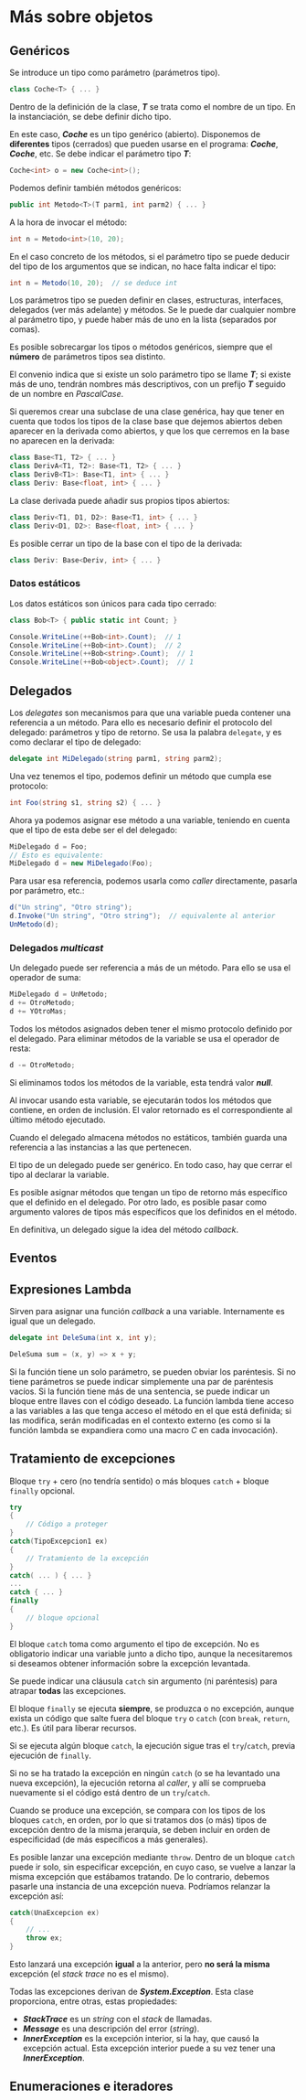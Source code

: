 # Más sobre objetos

## Genéricos

Se introduce un tipo como parámetro (parámetros tipo).

```cs
class Coche<T> { ... }
```

Dentro de la definición de la clase, ***T*** se trata como el nombre de un tipo. En la instanciación, se debe definir dicho tipo.

En este caso, ***Coche<T>*** es un tipo genérico (abierto). Disponemos de **diferentes** tipos (cerrados) que pueden usarse en el programa: ***Coche<string>***, ***Coche<int>***, etc. Se debe indicar el parámetro tipo ***T***:

```cs
Coche<int> o = new Coche<int>();
```

Podemos definir también métodos genéricos:

```cs
public int Metodo<T>(T parm1, int parm2) { ... }
```

A la hora de invocar el método:

```cs
int n = Metodo<int>(10, 20);
```

En el caso concreto de los métodos, si el parámetro tipo se puede deducir del tipo de los argumentos que se indican, no hace falta indicar el tipo:

```cs
int n = Metodo(10, 20);  // se deduce int
```

Los parámetros tipo se pueden definir en clases, estructuras, interfaces, delegados (ver más adelante) y métodos. Se le puede dar cualquier nombre al parámetro tipo, y puede haber más de uno en la lista (separados por comas).

Es posible sobrecargar los tipos o métodos genéricos, siempre que el **número** de parámetros tipos sea distinto.

El convenio indica que si existe un solo parámetro tipo se llame ***T***; si existe más de uno, tendrán nombres más descriptivos, con un prefijo ***T*** seguido de un nombre en *PascalCase*.

Si queremos crear una subclase de una clase genérica, hay que tener en cuenta que todos los tipos de la clase base que dejemos abiertos deben aparecer en la derivada como abiertos, y que los que cerremos en la base no aparecen en la derivada:

```cs
class Base<T1, T2> { ... }
class DerivA<T1, T2>: Base<T1, T2> { ... }
class DerivB<T1>: Base<T1, int> { ... }
class Deriv: Base<float, int> { ... }
```

La clase derivada puede añadir sus propios tipos abiertos:

```cs
class Deriv<T1, D1, D2>: Base<T1, int> { ... }
class Deriv<D1, D2>: Base<float, int> { ... }
```

Es posible cerrar un tipo de la base con el tipo de la derivada:

```cs
class Deriv: Base<Deriv, int> { ... }
```

### Datos estáticos

Los datos estáticos son únicos para cada tipo cerrado:

```cs
class Bob<T> { public static int Count; }

Console.WriteLine(++Bob<int>.Count);  // 1
Console.WriteLine(++Bob<int>.Count);  // 2
Console.WriteLine(++Bob<string>.Count);  // 1
Console.WriteLine(++Bob<object>.Count);  // 1
```

## Delegados

Los *delegates* son mecanismos para que una variable pueda contener una referencia a un método. Para ello es necesario definir el protocolo del delegado: parámetros y tipo de retorno. Se usa la palabra `delegate`, y es como declarar el tipo de delegado:

```cs
delegate int MiDelegado(string parm1, string parm2);
```

Una vez tenemos el tipo, podemos definir un método que cumpla ese protocolo:

```cs
int Foo(string s1, string s2) { ... }
```

Ahora ya podemos asignar ese método a una variable, teniendo en cuenta que el tipo de esta debe ser el del delegado:

```cs
MiDelegado d = Foo;
// Esto es equivalente:
MiDelegado d = new MiDelegado(Foo);
```

Para usar esa referencia, podemos usarla como *caller* directamente, pasarla por parámetro, etc.:

```cs
d("Un string", "Otro string");
d.Invoke("Un string", "Otro string");  // equivalente al anterior
UnMetodo(d);
```

### Delegados *multicast*

Un delegado puede ser referencia a más de un método. Para ello se usa el operador de suma:

```cs
MiDelegado d = UnMetodo;
d += OtroMetodo;
d += YOtroMas;
```

Todos los métodos asignados deben tener el mismo protocolo definido por el delegado. Para eliminar métodos de la variable se usa el operador de resta:

```cs
d -= OtroMetodo;
```

Si eliminamos todos los métodos de la variable, esta tendrá valor ***null***.

Al invocar usando esta variable, se ejecutarán todos los métodos que contiene, en orden de inclusión. El valor retornado es el correspondiente al último método ejecutado.

Cuando el delegado almacena métodos no estáticos, también guarda una referencia a las instancias a las que pertenecen.

El tipo de un delegado puede ser genérico. En todo caso, hay que cerrar el tipo al declarar la variable.

Es posible asignar métodos que tengan un tipo de retorno más específico que el definido en el delegado. Por otro lado, es posible pasar como argumento valores de tipos más específicos que los definidos en el método.

En definitiva, un delegado sigue la idea del método *callback*.

## Eventos

<!-- TODO -->

## Expresiones Lambda

Sirven para asignar una función *callback* a una variable. Internamente es igual que un delegado.

```cs
delegate int DeleSuma(int x, int y);

DeleSuma sum = (x, y) => x + y;
```

Si la función tiene un solo parámetro, se pueden obviar los paréntesis. Si no tiene parámetros se puede indicar simplemente una par de paréntesis vacíos. Si la función tiene más de una sentencia, se puede indicar un bloque entre llaves con el código deseado. La función lambda tiene acceso a las variables a las que tenga acceso el método en el que está definida; si las modifica, serán modificadas en el contexto externo (es como si la función lambda se expandiera como una macro *C* en cada invocación).

## Tratamiento de excepciones

Bloque `try` + cero (no tendría sentido) o más bloques `catch` + bloque `finally` opcional.

```cs
try
{
    // Código a proteger
}
catch(TipoExcepcion1 ex)
{
    // Tratamiento de la excepción
}
catch( ... ) { ... }
...
catch { ... }
finally
{
    // bloque opcional
}
```

El bloque `catch` toma como argumento el tipo de excepción. No es obligatorio indicar una variable junto a dicho tipo, aunque la necesitaremos si deseamos obtener información sobre la excepción levantada.

Se puede indicar una cláusula `catch` sin argumento (ni paréntesis) para atrapar **todas** las excepciones.

El bloque `finally` se ejecuta **siempre**, se produzca o no excepción, aunque exista un código que salte fuera del bloque `try` o `catch` (con `break`, `return`, etc.). Es útil para liberar recursos.

Si se ejecuta algún bloque `catch`, la ejecución sigue tras el `try`/`catch`, previa ejecución de `finally`.

Si no se ha tratado la excepción en ningún `catch` (o se ha levantado una nueva excepción), la ejecución retorna al *caller*, y allí se comprueba nuevamente si el código está dentro de un `try`/`catch`.

Cuando se produce una excepción, se compara con los tipos de los bloques `catch`, en orden, por lo que si tratamos dos (o más) tipos de excepción dentro de la misma jerarquía, se deben incluir en orden de especificidad (de más específicos a más generales).

Es posible lanzar una excepción mediante `throw`. Dentro de un bloque `catch` puede ir solo, sin especificar excepción, en cuyo caso, se vuelve a lanzar la misma excepción que estábamos tratando. De lo contrario, debemos pasarle una instancia de una excepción nueva. Podríamos relanzar la excepción así:

```cs
catch(UnaExcepcion ex)
{
    // ...
    throw ex;
}
```

Esto lanzará una excepción **igual** a la anterior, pero **no será la misma** excepción (el *stack trace* no es el mismo).

Todas las excepciones derivan de ***System.Exception***. Esta clase proporciona, entre otras, estas propiedades:

- ***StackTrace*** es un *string* con el *stack* de llamadas.
- ***Message*** es una descripción del error (*string*).
- ***InnerException*** es la excepción interior, si la hay, que causó la excepción actual. Esta excepción interior puede a su vez tener una ***InnerException***.

## Enumeraciones e iteradores
